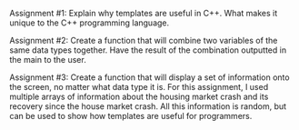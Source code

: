 Assignment #1: Explain why templates are useful 
in C++. What makes it unique to the C++ programming 
language.

Assignment #2: Create a function that will combine
two variables of the same data types together. Have
the result of the combination outputted in the main
to the user.

Assignment #3: Create a function that will display
a set of information onto the screen, no matter what
data type it is. For this assignment, I used multiple
arrays of information about the housing market crash
and its recovery since the house market crash. All 
this information is random, but can be used to show
how templates are useful for programmers.